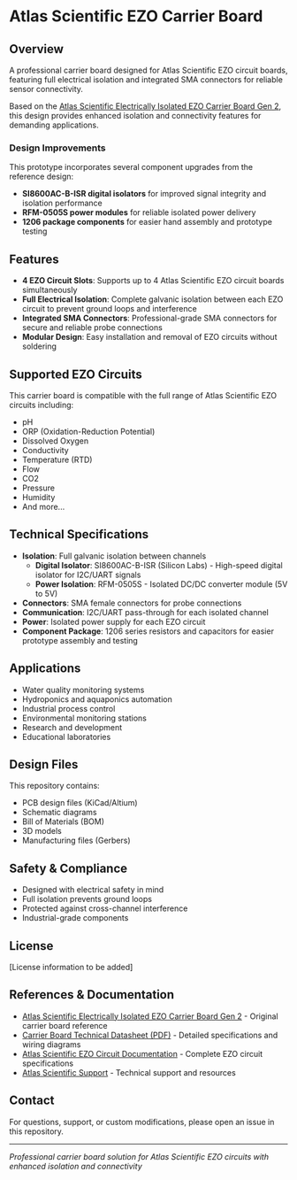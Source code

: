 # Atlas Scientific EZO Carrier Board

## Overview
A professional carrier board designed for Atlas Scientific EZO circuit boards, featuring full electrical isolation and integrated SMA connectors for reliable sensor connectivity.

Based on the [Atlas Scientific Electrically Isolated EZO Carrier Board Gen 2](https://atlas-scientific.com/carrier-boards/electrically-isolated-ezo-carrier-board-gen-2/), this design provides enhanced isolation and connectivity features for demanding applications.

### Design Improvements
This prototype incorporates several component upgrades from the reference design:
- **SI8600AC-B-ISR digital isolators** for improved signal integrity and isolation performance
- **RFM-0505S power modules** for reliable isolated power delivery
- **1206 package components** for easier hand assembly and prototype testing

## Features
- **4 EZO Circuit Slots**: Supports up to 4 Atlas Scientific EZO circuit boards simultaneously
- **Full Electrical Isolation**: Complete galvanic isolation between each EZO circuit to prevent ground loops and interference
- **Integrated SMA Connectors**: Professional-grade SMA connectors for secure and reliable probe connections
- **Modular Design**: Easy installation and removal of EZO circuits without soldering

## Supported EZO Circuits
This carrier board is compatible with the full range of Atlas Scientific EZO circuits including:
- pH
- ORP (Oxidation-Reduction Potential)
- Dissolved Oxygen
- Conductivity
- Temperature (RTD)
- Flow
- CO2
- Pressure
- Humidity
- And more...

## Technical Specifications
- **Isolation**: Full galvanic isolation between channels
  - **Digital Isolator**: SI8600AC-B-ISR (Silicon Labs) - High-speed digital isolator for I2C/UART signals
  - **Power Isolation**: RFM-0505S - Isolated DC/DC converter module (5V to 5V)
- **Connectors**: SMA female connectors for probe connections
- **Communication**: I2C/UART pass-through for each isolated channel
- **Power**: Isolated power supply for each EZO circuit
- **Component Package**: 1206 series resistors and capacitors for easier prototype assembly and testing

## Applications
- Water quality monitoring systems
- Hydroponics and aquaponics automation
- Industrial process control
- Environmental monitoring stations
- Research and development
- Educational laboratories

## Design Files
This repository contains:
- PCB design files (KiCad/Altium)
- Schematic diagrams
- Bill of Materials (BOM)
- 3D models
- Manufacturing files (Gerbers)

## Safety & Compliance
- Designed with electrical safety in mind
- Full isolation prevents ground loops
- Protected against cross-channel interference
- Industrial-grade components

## License
[License information to be added]

## References & Documentation
- [Atlas Scientific Electrically Isolated EZO Carrier Board Gen 2](https://atlas-scientific.com/carrier-boards/electrically-isolated-ezo-carrier-board-gen-2/) - Original carrier board reference
- [Carrier Board Technical Datasheet (PDF)](https://files.atlas-scientific.com/electrically-isolated-ezo-carrier-board.pdf) - Detailed specifications and wiring diagrams
- [Atlas Scientific EZO Circuit Documentation](https://atlas-scientific.com/circuits/) - Complete EZO circuit specifications
- [Atlas Scientific Support](https://atlas-scientific.com/support/) - Technical support and resources

## Contact
For questions, support, or custom modifications, please open an issue in this repository.

---
*Professional carrier board solution for Atlas Scientific EZO circuits with enhanced isolation and connectivity*
